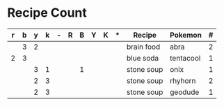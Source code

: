 # Recipe Count

| r | b | y | k | - | R | B | Y | K | * | Recipe     | Pokemon   | # |
|---|---|---|---|---|---|---|---|---|---|------------|-----------|---|
|   | 3 | 2 |   |   |   |   |   |   |   | brain food | abra      | 2 |
| 2 | 3 |   |   |   |   |   |   |   |   | blue soda  | tentacool | 1 |
|   |   | 3 | 1 |   |   | 1 |   |   |   | stone soup | onix      | 1 |
|   |   | 2 | 3 |   |   |   |   |   |   | stone soup | rhyhorn   | 2 |
|   |   | 2 | 3 |   |   |   |   |   |   | stone soup | geodude   | 1 |
